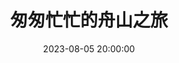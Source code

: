 ---
title: 匆匆忙忙的舟山之旅
date: 2023-08-05 20:00:00
city: 浙江舟山
coords: [122.383645, 29.915741]
desc:
preview: /img/zhejiang/zs_preview.jpg
tags: [blog, travel]
---